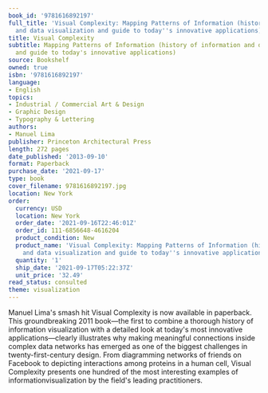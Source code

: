 ```yaml
---
book_id: '9781616892197'
full_title: 'Visual Complexity: Mapping Patterns of Information (history of information
  and data visualization and guide to today''s innovative applications)'
title: Visual Complexity
subtitle: Mapping Patterns of Information (history of information and data visualization
  and guide to today's innovative applications)
source: Bookshelf
owned: true
isbn: '9781616892197'
language:
- English
topics:
- Industrial / Commercial Art & Design
- Graphic Design
- Typography & Lettering
authors:
- Manuel Lima
publisher: Princeton Architectural Press
length: 272 pages
date_published: '2013-09-10'
format: Paperback
purchase_date: '2021-09-17'
type: book
cover_filename: 9781616892197.jpg
location: New York
order:
  currency: USD
  location: New York
  order_date: '2021-09-16T22:46:01Z'
  order_id: 111-6856648-4616204
  product_condition: New
  product_name: 'Visual Complexity: Mapping Patterns of Information (history of information
    and data visualization and guide to today''s innovative applications)'
  quantity: '1'
  ship_date: '2021-09-17T05:22:37Z'
  unit_price: '32.49'
read_status: consulted
theme: visualization
---
```

Manuel Lima's smash hit Visual Complexity is now available in paperback. This groundbreaking 2011 book—the first to combine a thorough history of information visualization with a detailed look at today's most innovative applications—clearly illustrates why making meaningful connections inside complex data networks has emerged as one of the biggest challenges in twenty-first-century design. From diagramming networks of friends on Facebook to depicting interactions among proteins in a human cell, Visual Complexity presents one hundred of the most interesting examples of informationvisualization by the field's leading practitioners.


